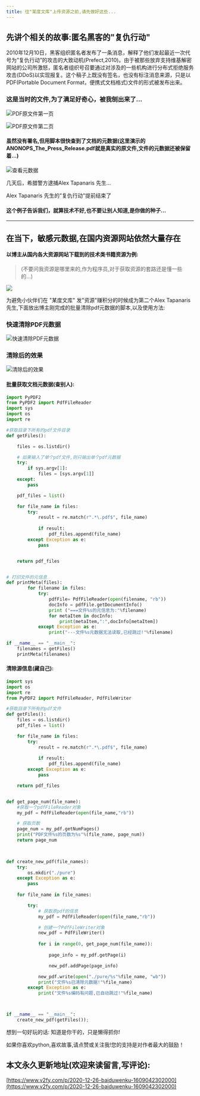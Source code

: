 ```yaml
---
title: 往"某度文库"上传资源之前,请先做好这些...
---
```




## 先讲个相关的故事:匿名黑客的"复仇行动"



2010年12月10日，黑客组织匿名者发布了一条消息，解释了他们发起最近一次代号为”复仇行动”的攻击的大致动机(Prefect,2010)。由于被那些放弃支持维基解密网站的公司所激怒，匿名者组织号召要通过对涉及的一些机构进行分布式拒绝服务攻击(DDoS)以实现报复。这个稿子上既没有签名，也没有标注消息来源，只是以PDF(Portable Document Format，便携式文档格式)文件的形式被发布出来。

### 这是当时的文件,为了满足好奇心，被我刨出来了...


![PDF原文件第一页](https://www.v2fy.com/asset/0i/jikemiji/jikemiji-md/2020-12-26-baiduwenku-1609042302000.assets/3203841-cd8054d17fe5d27c.png)


![PDF原文件第二页](https://www.v2fy.com/asset/0i/jikemiji/jikemiji-md/2020-12-26-baiduwenku-1609042302000.assets/3203841-b651e6035d42fb33.png)

#### 虽然没有署名,但用脚本很快查到了文档的元数据(这里演示的ANONOPS_The_Press_Release.pdf就是真实的原文件,文件的元数据还被保留着...)


![查看元数据](https://www.v2fy.com/asset/0i/jikemiji/jikemiji-md/2020-12-26-baiduwenku-1609042302000.assets/3203841-cac76ae43aa6dea1.gif)

几天后，希腊警方逮捕Alex Tapanaris 先生...

Alex Tapanaris 先生的"复仇行动"提前结束了

#### 这个例子告诉我们，就算技术不好,也不要让别人知道,是你做的种子...
---

## 在当下，敏感元数据,在国内资源网站依然大量存在

#### 以博主从国内各大资源网站下载到的技术类书籍资源为例:
>(不要问我资源是哪里来的,作为程序员,对于获取资源的套路还是懂一些的...)


![](https://www.v2fy.com/asset/0i/jikemiji/jikemiji-md/2020-12-26-baiduwenku-1609042302000.assets/3203841-e5770259d1532f3d.gif)



为避免小伙伴们在 "某度文库" 发"资源"赚积分的时候成为第二个Alex Tapanaris先生,下面放出博主刚完成的批量清除pdf元数据的脚本,以及使用方法:

###  快速清除PDF元数据


![快速清除PDF元数据](https://www.v2fy.com/asset/0i/jikemiji/jikemiji-md/2020-12-26-baiduwenku-1609042302000.assets/3203841-42a07e1319a39f60.gif)


### 清除后的效果


![清除后的效果](https://www.v2fy.com/asset/0i/jikemiji/jikemiji-md/2020-12-26-baiduwenku-1609042302000.assets/3203841-f7ef22b607a362bf.png)



#### 批量获取文档元数据(查别人):
```python
import PyPDF2
from PyPDF2 import PdfFileReader
import sys
import os
import re

#获取目录下所有的pdf文件目录
def getFiles():

    files = os.listdir()

    # 如果输入了单个pdf文件,则只输出单个pdf元数据
    try:
        if sys.argv[1]:
            files = [sys.argv[1]]
    except:
        pass

    pdf_files = list()

    for file_name in files:
        try:
            result = re.match(r".*\.pdf$", file_name)
            
            if result:
                pdf_files.append(file_name)
        except Exception as e:
            pass


    return pdf_files


# 打印文件的元信息
def printMeta(files):
        for filename in files:
            try:
                pdfFile= PdfFileReader(open(filename, "rb"))
                docInfo = pdfFile.getDocumentInfo()
                print ("===文件%s的元信息为:"%filename)
                for metaItem in docInfo:
                    print(metaItem,":",docInfo[metaItem])
            except Exception as e:
                print("---文件%s元数据无法读取,已经跳过!"%filename)

if __name__ == "__main__":
    filenames = getFiles()
    printMeta(filenames)

```





#### 清除源信息(藏自己):
```python
import sys
import os
import re
from PyPDF2 import PdfFileReader, PdfFileWriter

#获取目录下所有的pdf文件
def getFiles():
    files = os.listdir()
    pdf_files = list()

    for file_name in files:
        try:
            result = re.match(r".*\.pdf$", file_name)
            
            if result:
                pdf_files.append(file_name)
        except Exception as e:
            pass

    return pdf_files


def get_page_num(file_name):
    #获取一个pdfFileReader对象
    my_pdf = PdfFileReader(open(file_name,"rb"))

    # 获取页数
    page_num = my_pdf.getNumPages()
    print("PDF文件%s的页数为%s"%(file_name, page_num))
    return page_num

    

def create_new_pdf(file_names):
    try:
        os.mkdir("./pure")
    except Exception as e:
        pass
    
    for file_name in file_names:

        try:
            # 获取原pdf的信息
            my_pdf = PdfFileReader(open(file_name,"rb"))

            # 创建一个PdfFileWriter对象
            new_pdf = PdfFileWriter()
            
            for i in range(0, get_page_num(file_name)):
                
                page_info = my_pdf.getPage(i)

                new_pdf.addPage(page_info)

            new_pdf.write(open("./pure/%s"%file_name, "wb"))
            print("文件%s已清除元数据!"%file_name)
        except Exception as e:
            print("文件%s编码有问题,已自动跳过!"%file_name)



if __name__ == "__main__":
    create_new_pdf(getFiles());
```

想到一句好玩的话: 知道是你干的，只是懒得抓你!

如果你喜欢python,喜欢故事,请点赞或关注我!您的支持是对作者最大的鼓励！







## 本文永久更新地址(欢迎来读留言,写评论):

[https://www.v2fy.com/p/2020-12-26-baiduwenku-1609042302000](https://www.v2fy.com/p/2020-12-26-baiduwenku-1609042302000)


